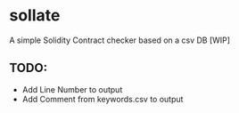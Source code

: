 # sollate
A simple Solidity Contract checker based on a csv DB [WIP]

## TODO: 
- Add Line Number to output
- Add Comment from keywords.csv to output